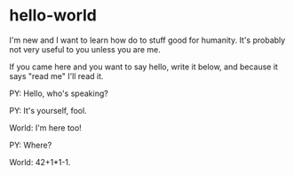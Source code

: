 # hello-world
I'm new and I want to learn how do to stuff good for humanity. It's probably not very useful to you unless you are me.

If you came here and you want to say hello, write it below, and because it says "read me" I'll read it.

PY: Hello, who's speaking?

PY: It's yourself, fool.

World: I'm here too!

PY: Where?

World: 42+1*1-1.

